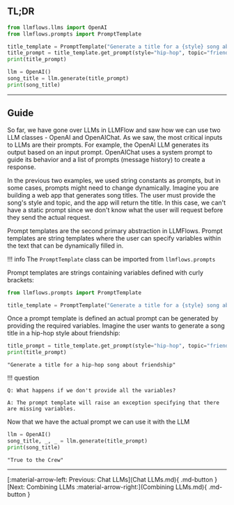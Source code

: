 ## TL;DR

```python
from llmflows.llms import OpenAI
from llmflows.prompts import PromptTemplate

title_template = PromptTemplate("Generate a title for a {style} song about {topic}.")
title_prompt = title_template.get_prompt(style="hip-hop", topic="friendship")
print(title_prompt)

llm = OpenAI()
song_title = llm.generate(title_prompt)
print(song_title)

```

***

## Guide

So far, we have gone over LLMs in LLMFlow and saw how we can use two LLM classes - OpenAI and OpenAIChat. As we saw, the most critical inputs to LLMs are their prompts. For example, the OpenAI LLM generates its output based on an input prompt. OpenAIChat uses a system prompt to guide its behavior and a list of prompts (message history) to create a response.

In the previous two examples, we used string constants as prompts, but in some cases, prompts might need to change dynamically. Imagine you are building a web app that generates song titles. The user must provide the song's style and topic, and the app will return the title. In this case, we can't have a static prompt since we don't know what the user will request before they send the actual request.

Prompt templates are the second primary abstraction in LLMFlows. Prompt templates are string templates where the user can specify variables within the text that can be dynamically filled in.

!!! info
    The `PromptTemplate` class can be imported from `llmflows.prompts`

Prompt templates are strings containing variables defined with curly brackets:

```python
from llmflows.prompts import PromptTemplate

title_template = PromptTemplate("Generate a title for a {style} song about {topic}.")
```

Once a prompt template is defined an actual prompt can be generated by providing the required variables. Imagine the user wants
to generate a song title in a hip-hop style about friendship:

```python
title_prompt = title_template.get_prompt(style="hip-hop", topic="friendship")
print(title_prompt)
```

```commandline
"Generate a title for a hip-hop song about friendship"
```

!!! question

    Q: What happens if we don't provide all the variables?

    A: The prompt template will raise an exception specifying that there are missing variables.

Now that we have the actual prompt we can use it with the LLM

```python
llm = OpenAI()
song_title, _, _ = llm.generate(title_prompt)
print(song_title)
```

```commandline
"True to the Crew"
```

***
[:material-arrow-left: Previous: Chat LLMs](Chat LLMs.md){ .md-button }
[Next: Combining LLMs :material-arrow-right:](Combining LLMs.md){ .md-button }
